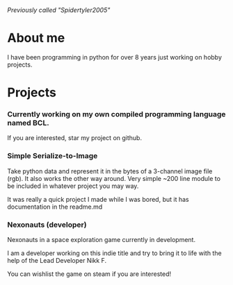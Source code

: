 *Previously called "Spidertyler2005"*

# About me

I have been programming in python for over 8 years just working on hobby projects.


# Projects

### Currently working on my own compiled programming language named BCL.

If you are interested, star my project on github.

### Simple Serialize-to-Image

Take python data and represent it in the bytes of a 3-channel image file (rgb).
It also works the other way around. Very simple ~200 line module to be included in whatever
project you may way.

It was really a quick project I made while I was bored, but it has documentation
in the readme.md

### Nexonauts (developer)

Nexonauts in a space exploration game currently in development.

I am a developer working on this indie title and try to bring it to life with the help of the Lead Developer Nikk F.

You can wishlist the game on steam if you are interested!
